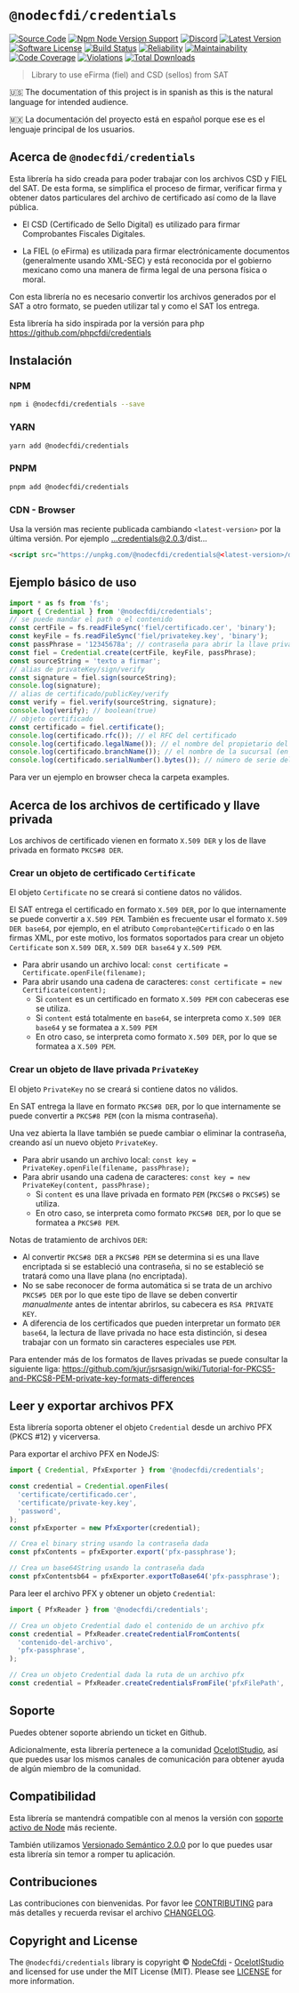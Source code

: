 # `@nodecfdi/credentials`

[![Source Code][badge-source]][source]
[![Npm Node Version Support][badge-node-version]][node-version]
[![Discord][badge-discord]][discord]
[![Latest Version][badge-release]][release]
[![Software License][badge-license]][license]
[![Build Status][badge-build]][build]
[![Reliability][badge-reliability]][reliability]
[![Maintainability][badge-maintainability]][maintainability]
[![Code Coverage][badge-coverage]][coverage]
[![Violations][badge-violations]][violations]
[![Total Downloads][badge-downloads]][downloads]

> Library to use eFirma (fiel) and CSD (sellos) from SAT

:us: The documentation of this project is in spanish as this is the natural language for intended audience.

:mexico: La documentación del proyecto está en español porque ese es el lenguaje principal de los usuarios.

## Acerca de `@nodecfdi/credentials`

Esta librería ha sido creada para poder trabajar con los archivos CSD y FIEL del SAT. De esta forma, se simplifica el
proceso de firmar, verificar firma y obtener datos particulares del archivo de certificado así como de la llave pública.

- El CSD (Certificado de Sello Digital) es utilizado para firmar Comprobantes Fiscales Digitales.

- La FIEL (o eFirma) es utilizada para firmar electrónicamente documentos (generalmente usando XML-SEC) y está
  reconocida por el gobierno mexicano como una manera de firma legal de una persona física o moral.

Con esta librería no es necesario convertir los archivos generados por el SAT a otro formato, se pueden utilizar tal y
como el SAT los entrega.

Esta librería ha sido inspirada por la versión para php <https://github.com/phpcfdi/credentials>

## Instalación

### NPM

```bash
npm i @nodecfdi/credentials --save
```

### YARN

```bash
yarn add @nodecfdi/credentials
```

### PNPM

```bash
pnpm add @nodecfdi/credentials
```

### CDN - Browser

Usa la versión mas reciente publicada cambiando `<latest-version>` por la última versión. Por ejemplo ...credentials@2.0.3/dist...

```html
<script src="https://unpkg.com/@nodecfdi/credentials@<latest-version>/dist/credentials.global.js"></script>
```

## Ejemplo básico de uso

```ts
import * as fs from 'fs';
import { Credential } from '@nodecfdi/credentials';
// se puede mandar el path o el contenido
const certFile = fs.readFileSync('fiel/certificado.cer', 'binary');
const keyFile = fs.readFileSync('fiel/privatekey.key', 'binary');
const passPhrase = '12345678a'; // contraseña para abrir la llave privada
const fiel = Credential.create(certFile, keyFile, passPhrase);
const sourceString = 'texto a firmar';
// alias de privateKey/sign/verify
const signature = fiel.sign(sourceString);
console.log(signature);
// alias de certificado/publicKey/verify
const verify = fiel.verify(sourceString, signature);
console.log(verify); // boolean(true)
// objeto certificado
const certificado = fiel.certificate();
console.log(certificado.rfc()); // el RFC del certificado
console.log(certificado.legalName()); // el nombre del propietario del certificado
console.log(certificado.branchName()); // el nombre de la sucursal (en CSD, en FIEL está vacía)
console.log(certificado.serialNumber().bytes()); // número de serie del certificado
```

Para ver un ejemplo en browser checa la carpeta examples.

## Acerca de los archivos de certificado y llave privada

Los archivos de certificado vienen en formato `X.509 DER` y los de llave privada en formato `PKCS#8 DER`.

### Crear un objeto de certificado `Certificate`

El objeto `Certificate` no se creará si contiene datos no válidos.

El SAT entrega el certificado en formato `X.509 DER`, por lo que internamente se puede convertir a `X.509 PEM`.
También es frecuente usar el formato `X.509 DER base64`, por ejemplo, en el atributo `Comprobante@Certificado`
o en las firmas XML, por este motivo, los formatos soportados para crear un objeto `Certificate` son
`X.509 DER`, `X.509 DER base64` y `X.509 PEM`.

- Para abrir usando un archivo local: `const certificate = Certificate.openFile(filename);`
- Para abrir usando una cadena de caracteres: `const certificate = new Certificate(content);`
  - Si `content` es un certificado en formato `X.509 PEM` con cabeceras ese se utiliza.
  - Si `content` está totalmente en `base64`, se interpreta como `X.509 DER base64` y se formatea a `X.509 PEM`
  - En otro caso, se interpreta como formato `X.509 DER`, por lo que se formatea a `X.509 PEM`.

### Crear un objeto de llave privada `PrivateKey`

El objeto `PrivateKey` no se creará si contiene datos no válidos.

En SAT entrega la llave en formato `PKCS#8 DER`, por lo que internamente se puede convertir a `PKCS#8 PEM`
(con la misma contraseña).

Una vez abierta la llave también se puede cambiar o eliminar la contraseña, creando así un nuevo objeto `PrivateKey`.

- Para abrir usando un archivo local: `const key = PrivateKey.openFile(filename, passPhrase);`
- Para abrir usando una cadena de caracteres: `const key = new PrivateKey(content, passPhrase);`
  - Si `content` es una llave privada en formato `PEM` (`PKCS#8` o `PKCS#5`) se utiliza.
  - En otro caso, se interpreta como formato `PKCS#8 DER`, por lo que se formatea a `PKCS#8 PEM`.

Notas de tratamiento de archivos `DER`:

- Al convertir `PKCS#8 DER` a `PKCS#8 PEM` se determina si es una llave encriptada si se estableció
  una contraseña, si no se estableció se tratará como una llave plana (no encriptada).
- No se sabe reconocer de forma automática si se trata de un archivo `PKCS#5 DER` por lo que este
  tipo de llave se deben convertir _manualmente_ antes de intentar abrirlos, su cabecera es `RSA PRIVATE KEY`.
- A diferencia de los certificados que pueden interpretar un formato `DER base64`, la lectura de llave
  privada no hace esta distinción, si desea trabajar con un formato sin caracteres especiales use `PEM`.

Para entender más de los formatos de llaves privadas se puede consultar la siguiente liga:
<https://github.com/kjur/jsrsasign/wiki/Tutorial-for-PKCS5-and-PKCS8-PEM-private-key-formats-differences>

## Leer y exportar archivos PFX

Esta librería soporta obtener el objeto `Credential` desde un archivo PFX (PKCS #12) y vicerversa.

Para exportar el archivo PFX en NodeJS:

```ts
import { Credential, PfxExporter } from '@nodecfdi/credentials';

const credential = Credential.openFiles(
  'certificate/certificado.cer',
  'certificate/private-key.key',
  'password',
);
const pfxExporter = new PfxExporter(credential);

// Crea el binary string usando la contraseña dada
const pfxContents = pfxExporter.export('pfx-passphrase');

// Crea un base64String usando la contraseña dada
const pfxContentsb64 = pfxExporter.exportToBase64('pfx-passphrase');
```

Para leer el archivo PFX y obtener un objeto `Credential`:

```ts
import { PfxReader } from '@nodecfdi/credentials';

// Crea un objeto Credential dado el contenido de un archivo pfx
const credential = PfxReader.createCredentialFromContents(
  'contenido-del-archivo',
  'pfx-passphrase',
);

// Crea un objeto Credential dada la ruta de un archivo pfx
const credential = PfxReader.createCredentialsFromFile('pfxFilePath', 'pfx-passphrase');
```

## Soporte

Puedes obtener soporte abriendo un ticket en Github.

Adicionalmente, esta librería pertenece a la comunidad [OcelotlStudio](https://ocelotlstudio.com), así que puedes usar los mismos canales de comunicación para obtener ayuda de algún miembro de la comunidad.

## Compatibilidad

Esta librería se mantendrá compatible con al menos la versión con
[soporte activo de Node](https://nodejs.org/es/about/releases/) más reciente.

También utilizamos [Versionado Semántico 2.0.0](https://semver.org/lang/es/) por lo que puedes usar esta librería sin temor a romper tu aplicación.

## Contribuciones

Las contribuciones con bienvenidas. Por favor lee [CONTRIBUTING][] para más detalles y recuerda revisar el archivo [CHANGELOG][].

## Copyright and License

The `@nodecfdi/credentials` library is copyright © [NodeCfdi](https://github.com/nodecfdi) - [OcelotlStudio](https://ocelotlstudio.com) and licensed for use under the MIT License (MIT). Please see [LICENSE][] for more information.

[contributing]: https://github.com/nodecfdi/credentials/blob/main/CONTRIBUTING.md
[changelog]: https://github.com/nodecfdi/credentials/blob/main/CHANGELOG.md
[source]: https://github.com/nodecfdi/credentials
[node-version]: https://www.npmjs.com/package/@nodecfdi/credentials
[discord]: https://discord.gg/AsqX8fkW2k
[release]: https://www.npmjs.com/package/@nodecfdi/credentials
[license]: https://github.com/nodecfdi/credentials/blob/main/LICENSE
[build]: https://github.com/nodecfdi/credentials/actions/workflows/build.yml?query=branch:main
[reliability]: https://sonarcloud.io/component_measures?id=nodecfdi_credentials&metric=Reliability
[maintainability]: https://sonarcloud.io/component_measures?id=nodecfdi_credentials&metric=Maintainability
[coverage]: https://sonarcloud.io/component_measures?id=nodecfdi_credentials&metric=Coverage
[violations]: https://sonarcloud.io/project/issues?id=nodecfdi_credentials&resolved=false
[downloads]: https://www.npmjs.com/package/@nodecfdi/credentials
[badge-source]: https://img.shields.io/badge/source-nodecfdi/credentials-blue.svg?logo=github
[badge-node-version]: https://img.shields.io/node/v/@nodecfdi/credentials.svg?logo=nodedotjs
[badge-discord]: https://img.shields.io/discord/459860554090283019?logo=discord
[badge-release]: https://img.shields.io/npm/v/@nodecfdi/credentials.svg?logo=npm
[badge-license]: https://img.shields.io/github/license/nodecfdi/credentials.svg?logo=open-source-initiative
[badge-build]: https://img.shields.io/github/actions/workflow/status/nodecfdi/credentials/build.yml?branch=main&logo=github-actions
[badge-reliability]: https://sonarcloud.io/api/project_badges/measure?project=nodecfdi_credentials&metric=reliability_rating
[badge-maintainability]: https://sonarcloud.io/api/project_badges/measure?project=nodecfdi_credentials&metric=sqale_rating
[badge-coverage]: https://img.shields.io/sonar/coverage/nodecfdi_credentials/main?logo=sonarcloud&server=https%3A%2F%2Fsonarcloud.io
[badge-violations]: https://img.shields.io/sonar/violations/nodecfdi_credentials/main?format=long&logo=sonarcloud&server=https%3A%2F%2Fsonarcloud.io
[badge-downloads]: https://img.shields.io/npm/dm/@nodecfdi/credentials.svg?logo=npm
